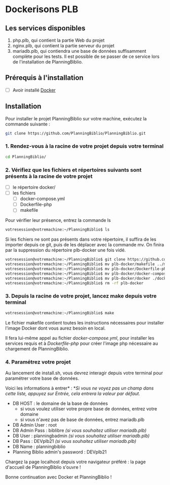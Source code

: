 # Dockerisons PLB

## Les services disponibles

 1. php.plb, qui contient la partie Web du projet
 2. nginx.plb, qui contient la partie serveur du projet
 3. mariadb.plb, qui contiendra une base de données suffisamment complète pour les tests. Il est possible de se passer de ce service lors de l'installation de PlanningBiblio.

## Prérequis à l'installation

- [ ] Avoir installé [Docker](https://doc.ubuntu-fr.org/docker)

## Installation

 Pour installer le projet PlanningBiblio sur votre machine, exécutez la commande suivante :

```bash
git clone https://github.com/PlanningBiblio/PlanningBiblio.git
```

### 1. Rendez-vous à la racine de votre projet depuis votre terminal

 ```bash
 cd PlanningBiblio/
 ```

### 2. Vérifiez que les fichiers et répertoires suivants sont présents à la racine de votre projet

- [ ] le répertoire docker/
- [ ] les fichiers
  - [ ] docker-compose.yml
  - [ ] Dockerfile-php
  - [ ] makefile

Pour vérifier leur présence, entrez la commande ls
 ```bash
 votresession@votremachine:~/PlanningBiblio$ ls
 ```

Si les fichiers ne sont pas présents dans votre répertoire, il suffira de les importer depuis ce git, puis de les déplacer avec la commande mv. On finira par la suppression du répertoire plb-docker une fois vidé.

```bash
votresession@votremachine:~/PlanningBiblio$ git clone https://github.com/sillydebs/plb-docker.git
votresession@votremachine:~/PlanningBiblio$ mv plb-docker/makefile ../makefile
votresession@votremachine:~/PlanningBiblio$ mv plb-docker/Dockerfile-php ../Dockerfile-php
votresession@votremachine:~/PlanningBiblio$ mv plb-docker/docker-compose.yml ../docker-compose.yml
votresession@votremachine:~/PlanningBiblio$ mv plb-docker/docker ./docker
votresession@votremachine:~/PlanningBiblio$ rm -rf plb-docker
```

### 3. Depuis la racine de votre projet, lancez make depuis votre terminal

```bash
votresession@votremachine:~/PlanningBiblio$ make
```

Le fichier makefile contient toutes les instructions nécessaires pour installer l'image Docker dont vous aurez besoin en local.

Il fera lui-même appel au fichier *docker-compose.yml*, pour installer les services requis et à *Dockerfile-php* pour créer l'image php nécessaire au chargement de PlanningBiblio.

### 4. Paramétrez votre projet

Au lancement de install.sh, vous devrez interagir depuis votre terminal pour paramétrer votre base de données.

Voici les informations à entrer* :
 **Si vous ne voyez pas un champ dans cette liste, appuyez sur Entrée, cela entrera la valeur par défaut.*

- DB HOST : le domaine de la base de données
  - si vous voulez utiliser votre propre base de données, entrez votre domaine
  - si vous n'avez pas de base de données, entrez mariadb.plb
- DB Admin User : root
- DB Admin Pass : biblibre *(si vous souhaitez utiliser mariadb.plb)*
- DB User : planningbadmin *(si vous souhaitez utiliser mariadb.plb)*
- DB Pass : DEVplb21 *(si vous souhaitez utiliser mariadb.plb)*
- DB Name : planningbiblio
- Planning Biblio admin's password : DEVplb21

Chargez la page localhost depuis votre navigateur préféré : la page d'accueil de PlanningBiblio s'ouvre !

Bonne continuation avec Docker et PlanningBiblio !
